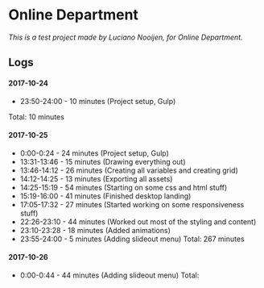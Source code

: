 # Online Department
*This is a test project made by Luciano Nooijen, for Online Department.*
## Logs

#### 2017-10-24
* 23:50-24:00 - 10 minutes (Project setup, Gulp)

Total: 10 minutes

#### 2017-10-25
* 0:00-0:24 - 24 minutes (Project setup, Gulp)
* 13:31-13:46 - 15 minutes (Drawing everything out)
* 13:46-14:12 - 26 minutes (Creating all variables and creating grid)
* 14:12-14:25 - 13 minutes (Exporting all assets)
* 14:25-15:19 - 54 minutes (Starting on some css and html stuff)
* 15:19-16:00 - 41 minutes (Finished desktop landing)
* 17:05-17:32 - 27 minutes (Started working on some responsiveness stuff)
* 22:26-23:10 - 44 minutes (Worked out most of the styling and content)
* 23:10-23:28 - 18 minutes (Added animations)
* 23:55-24:00 - 5 minutes (Adding slideout menu)
Total: 267 minutes

#### 2017-10-26
* 0:00-0:44 - 44 minutes (Adding slideout menu)
Total:
